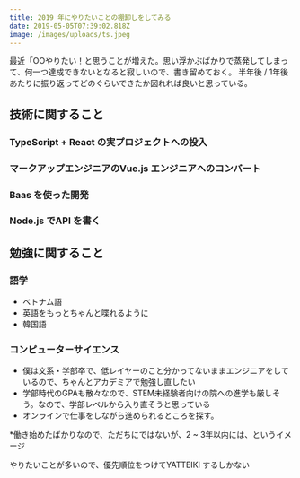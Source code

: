 ```yaml
---
title: 2019 年にやりたいことの棚卸しをしてみる
date: 2019-05-05T07:39:02.818Z
image: /images/uploads/ts.jpeg
---
```

最近「OOやりたい！と思うことが増えた。思い浮かぶばかりで蒸発してしまって、何一つ達成できないとなると寂しいので、書き留めておく。 半年後 / 1年後あたりに振り返ってどのぐらいできたか図れれば良いと思っている。

## 技術に関すること
### TypeScript + React の実プロジェクトへの投入

### マークアップエンジニアのVue.js エンジニアへのコンバート

### Baas を使った開発

### Node.js でAPI を書く

## 勉強に関すること
### 語学
- ベトナム語
- 英語をもっとちゃんと喋れるように
- 韓国語

### コンピューターサイエンス
- 僕は文系・学部卒で、低レイヤーのこと分かってないままエンジニアをしているので、ちゃんとアカデミアで勉強し直したい
- 学部時代のGPAも散々なので、STEM未経験者向けの院への進学も厳しそう。なので、学部レベルから入り直そうと思っている
- オンラインで仕事をしながら進められるところを探す。

*働き始めたばかりなので、ただちにではないが、2 ~ 3年以内には、というイメージ

やりたいことが多いので、優先順位をつけてYATTEIKI するしかない
